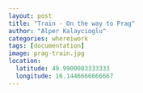 ```yaml
---
layout: post
title: "Train - On the way to Prag"
author: "Alper Kalaycioglu"
categories: whereiwork
tags: [documentation]
image: prag-train.jpg
location:
  latitude: 49.9900083333333
  longitude: 16.1446666666667
---
```

